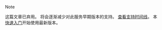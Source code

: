 >[!Note]
>这篇文章已弃用。 将会逐渐减少对此服务早期版本的支持。 [查看支持时间线](../articles/machine-learning/service/overview-what-happened-to-workbench.md#timeline)。 本[快速入门](../articles/machine-learning/service/index.yml)开始使用最新版本。